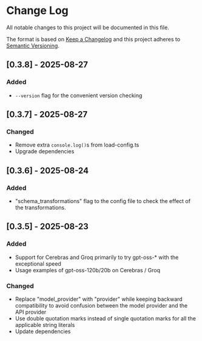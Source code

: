 # Change Log

All notable changes to this project will be documented in this file.

The format is based on [Keep a Changelog](http://keepachangelog.com/)
and this project adheres to [Semantic Versioning](http://semver.org/).


## [0.3.8] - 2025-08-27

### Added
- `--version` flag for the convenient version checking


## [0.3.7] - 2025-08-27

### Changed
- Remove extra `console.log()`s from load-config.ts
- Upgrade dependencies


## [0.3.6] - 2025-08-24

### Added
- "schema_transformations" flag to the config file to check the effect of
  the transformations.


## [0.3.5] - 2025-08-23

### Added
- Support for Cerebras and Groq
  primarily to try gpt-oss-* with the exceptional speed
- Usage examples of gpt-oss-120b/20b on Cerebras / Groq

### Changed
- Replace "model_provider" with "provider" while keeping backward compatibility 
  to avoid confusion between the model provider and the API provider
- Use double quotation marks instead of single quotation marks for all the
  applicable string literals
- Update dependencies
